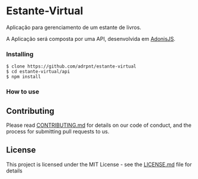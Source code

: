 # Estante-Virtual

Aplicação para gerenciamento de um estante de livros.

A Aplicação será composta por uma API, desenvolvida em [AdonisJS](https://adonisjs.com/).

<!-- ![Example CLI running](img/example.gif) -->

### Installing

```
$ clone https://github.com/adrpnt/estante-virtual
$ cd estante-virtual/api
$ npm install
```

### How to use

## Contributing

Please read [CONTRIBUTING.md](CONTRIBUTING.md) for details on our code of conduct, and the process for submitting pull requests to us.

## License

This project is licensed under the MIT License - see the [LICENSE.md](LICENSE.md) file for details
